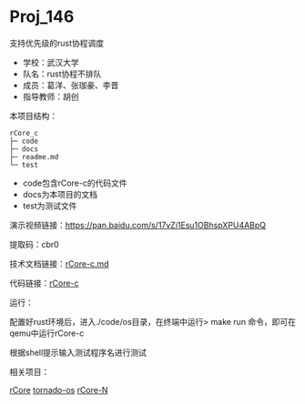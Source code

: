 # Proj_146
支持优先级的rust协程调度
* 学校：武汉大学
* 队名：rust协程不排队
* 成员：葛洋、张珈豪、李晋
* 指导教师：胡创

本项目结构：
```
rCore_c
├─ code
├─ docs
├─ readme.md
└─ test
```
* code包含rCore-c的代码文件
* docs为本项目的文档
* test为测试文件

演示视频链接：https://pan.baidu.com/s/17vZi1Esu1OBhspXPU4ABpQ 

提取码：cbr0


技术文档链接：[rCore-c.md](./docs/rCore-c.md)

代码链接：[rCore-c](./code)

运行：

配置好rust环境后，进入./code/os目录，在终端中运行> make run 命令，即可在qemu中运行rCore-c

根据shell提示输入测试程序名进行测试

相关项目：

[rCore](https://github.com/rcore-os/rCore-Tutorial-v3)
[tornado-os](https://github.com/HUST-OS/tornado-os)
[rCore-N](https://github.com/duskmoon314/rCore-N)